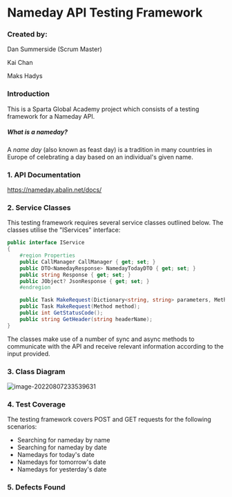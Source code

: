 # Nameday API Testing Framework

### Created by:

Dan Summerside (Scrum Master)

Kai Chan

Maks Hadys

### Introduction

This is a Sparta Global Academy project which consists of a testing framework for a Nameday API.

##### What is a nameday?

A *name day* (also known as feast day) is a tradition in many countries in Europe of celebrating a day based on an individual's given name.

### 1. API Documentation

https://nameday.abalin.net/docs/

### 2. Service Classes

This testing framework requires several service classes outlined below. The classes utilise the "IServices" interface:

```c#
public interface IService
{
    #region Properties
    public CallManager CallManager { get; set; }
    public DTO<NamedayResponse> NamedayTodayDTO { get; set; }
    public string Response { get; set; }
    public JObject? JsonResponse { get; set; }
    #endregion

    public Task MakeRequest(Dictionary<string, string> parameters, Method method);
    public Task MakeRequest(Method method);
    public int GetStatusCode();
    public string GetHeader(string headerName);
}
```

The classes make use of a number of sync and async methods to communicate with the API and receive relevant information according to the input provided.

### 3. Class Diagram

![image-20220807233539631](C:\Users\maksh\AppData\Roaming\Typora\typora-user-images\image-20220807233539631.png)

### 4. Test Coverage

The testing framework covers POST and GET requests for the following scenarios:

- Searching for nameday by name
- Searching for nameday by date
- Namedays for today's date 
- Namedays for tomorrow's date
- Namedays for yesterday's date

### 5. Defects Found

